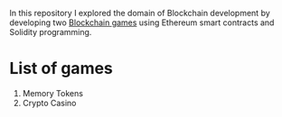 In this repository I explored the domain of Blockchain development by developing two [Blockchain games](https://en.wikipedia.org/wiki/Blockchain_game) using Ethereum smart contracts and Solidity programming.

# List of games

1. Memory Tokens
2. Crypto Casino
